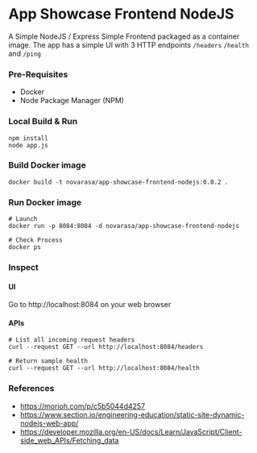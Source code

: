 # App Showcase Frontend NodeJS
A Simple NodeJS / Express Simple Frontend packaged as a container image. The app has a simple UI with 3 HTTP endpoints `/headers` `/health` and `/ping`

### Pre-Requisites
* Docker
* Node Package Manager (NPM)

### Local Build & Run
```
npm install
node app.js
```
### Build Docker image
```
docker build -t novarasa/app-showcase-frontend-nodejs:0.0.2 .
```

### Run Docker image
```
# Launch
docker run -p 8084:8084 -d novarasa/app-showcase-frontend-nodejs

# Check Process
docker ps
```

### Inspect
#### UI
Go to http://localhost:8084 on your web browser

#### APIs
```
# List all incoming request headers
curl --request GET --url http://localhost:8084/headers

# Return sample health
curl --request GET --url http://localhost:8084/health
```

### References
* https://morioh.com/p/c5b5044d4257
* https://www.section.io/engineering-education/static-site-dynamic-nodejs-web-app/
* https://developer.mozilla.org/en-US/docs/Learn/JavaScript/Client-side_web_APIs/Fetching_data